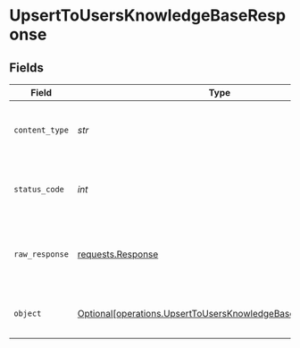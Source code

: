 # UpsertToUsersKnowledgeBaseResponse


## Fields

| Field                                                                                                                            | Type                                                                                                                             | Required                                                                                                                         | Description                                                                                                                      | Example                                                                                                                          |
| -------------------------------------------------------------------------------------------------------------------------------- | -------------------------------------------------------------------------------------------------------------------------------- | -------------------------------------------------------------------------------------------------------------------------------- | -------------------------------------------------------------------------------------------------------------------------------- | -------------------------------------------------------------------------------------------------------------------------------- |
| `content_type`                                                                                                                   | *str*                                                                                                                            | :heavy_check_mark:                                                                                                               | HTTP response content type for this operation                                                                                    |                                                                                                                                  |
| `status_code`                                                                                                                    | *int*                                                                                                                            | :heavy_check_mark:                                                                                                               | HTTP response status code for this operation                                                                                     |                                                                                                                                  |
| `raw_response`                                                                                                                   | [requests.Response](https://requests.readthedocs.io/en/latest/api/#requests.Response)                                            | :heavy_check_mark:                                                                                                               | Raw HTTP response; suitable for custom response parsing                                                                          |                                                                                                                                  |
| `object`                                                                                                                         | [Optional[operations.UpsertToUsersKnowledgeBaseResponseBody]](../../models/operations/upserttousersknowledgebaseresponsebody.md) | :heavy_minus_sign:                                                                                                               | Successful operation                                                                                                             | {<br/>"status": "success"<br/>}                                                                                                  |